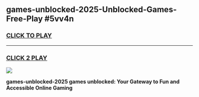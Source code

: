 
## games-unblocked-2025-Unblocked-Games-Free-Play #5vv4n
<h3>
<a href="https://us.freeplayer.one?title=games-unblocked-2025&ref=9M">CLICK TO PLAY</a></h3>
<hr>

<h3>
<a href="https://us.freeplayer.one?title=games-unblocked-2025&ref=9M">CLICK 2 PLAY</a>
  
</h3>

<a href="https://us.freeplayer.one?title=games-unblocked-2025&ref=9M"><img src="https://clearcache.store/games.png"></a>


**games-unblocked-2025 games unblocked: Your Gateway to Fun and Accessible Online Gaming**
